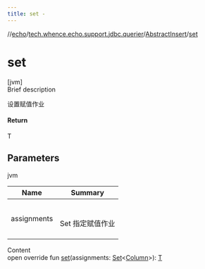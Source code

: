```yaml
---
title: set -
---
```

//[echo](../../index.md)/[tech.whence.echo.support.jdbc.querier](../index.md)/[AbstractInsert](index.md)/[set](set.md)



# set  
[jvm]  
Brief description  


设置赋值作业



#### Return  


T



## Parameters  
  
jvm  
  
|  Name|  Summary| 
|---|---|
| assignments| <br><br>Set<A> 指定赋值作业<br><br>
  
  
Content  
open override fun [set](set.md)(assignments: [Set](https://kotlinlang.org/api/latest/jvm/stdlib/kotlin.collections/-set/index.html)<[Column](../../tech.whence.echo.support.jdbc.querier.component/-column/index.md)>): [T](index.md)  



